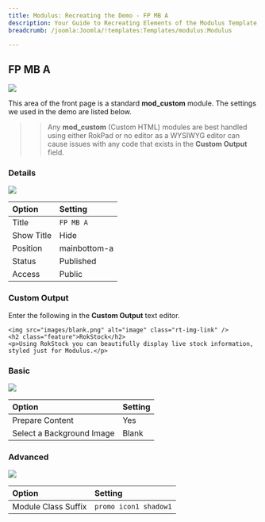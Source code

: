 ```yaml
---
title: Modulus: Recreating the Demo - FP MB A
description: Your Guide to Recreating Elements of the Modulus Template for Joomla
breadcrumb: /joomla:Joomla/!templates:Templates/modulus:Modulus

---
```


FP MB A
-----

![][demo]

This area of the front page is a standard **mod_custom** module. The settings we used in the demo are listed below.

>> Any **mod_custom** (Custom HTML) modules are best handled using either RokPad or no editor as a WYSIWYG editor can cause issues with any code that exists in the **Custom Output** field.

### Details

![][demo2]

| Option     | Setting            |  
| :--------- | :----------------- |  
| Title      | `FP MB A`          |  
| Show Title | Hide               |  
| Position   | mainbottom-a       |  
| Status     | Published          |  
| Access     | Public             |  

### Custom Output
Enter the following in the **Custom Output** text editor.

~~~
<img src="images/blank.png" alt="image" class="rt-img-link" />
<h2 class="feature">RokStock</h2>
<p>Using RokStock you can beautifully display live stock information, styled just for Modulus.</p>
~~~

### Basic
![][demo3]

| Option                    | Setting |  
| :------------------------ | :------ |  
| Prepare Content           | Yes     |  
| Select a Background Image | Blank   |

### Advanced
![][demo4]

| Option              | Setting               |  
| :------------------ | :-------------------- |  
| Module Class Suffix | `promo icon1 shadow1` |  

[demo]: assets/demo_3.jpeg
[demo2]: assets/mba_1.jpeg
[demo3]: assets/mba_2.jpeg
[demo4]: assets/mba_3.jpeg
